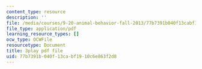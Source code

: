 ```yaml
---
content_type: resource
description: ''
file: /media/courses/9-20-animal-behavior-fall-2013/77b7391b040f13cabf1910c6e863f2d8_472240.pdf
file_type: application/pdf
learning_resource_types: []
ocw_type: OCWFile
resourcetype: Document
title: 3play pdf file
uid: 77b7391b-040f-13ca-bf19-10c6e863f2d8
---
```

